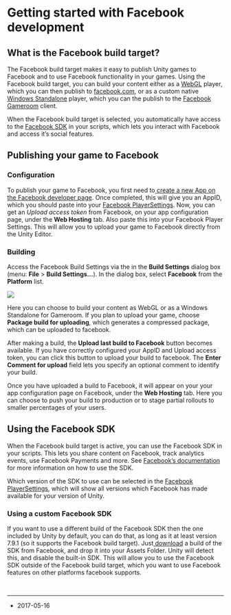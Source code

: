# Getting started with Facebook development

## What is the Facebook build target?

The Facebook build target makes it easy to publish Unity games to Facebook and to use Facebook functionality in your games. Using the Facebook build target, you can build your content either as a [WebGL](webgl-gettingstarted) player, which you can then publish to [facebook.com](http://facebook.com), or as a custom native [Windows Standalone](class-PlayerSettingsStandalone) player, which you can the publish to the [Facebook Gameroom](https://www.facebook.com/gameroom/) client.

When the Facebook build target is selected, you automatically have access to the [ Facebook SDK](https://developers.facebook.com/docs/unity/) in your scripts, which lets you interact with Facebook and access it’s social features.

## Publishing your game to Facebook

### Configuration

To publish your game to Facebook, you first need to[ create a new App on the Facebook developer page](https://developers.facebook.com/?advanced_app_create=true). Once completed, this will give you an AppID, which you should paste into your [Facebook PlayerSettings](class-PlayerSettingsFacebook). Now, you can get an *Upload access token* from Facebook, on your app configuration page, under the __Web Hosting__ tab. Also paste this into your Facebook Player Settings. This will allow you to upload your game to Facebook directly from the Unity Editor.

### Building

Access the Facebook Build Settings via the in the __Build Settings__ dialog box (menu: __File__ > __Build Settings…__). In the dialog box, select __Facebook__ from the __Platform__ list.

![](../uploads/Main/Facebook-GettingStarted-0.png)

Here you can choose to build your content as WebGL or as a Windows Standalone for Gameroom. If you plan to upload your game, choose __Package build for uploading__, which generates a compressed package, which can be uploaded to facebook.

After making a build, the __Upload last build to Facebook__ button becomes available. If you have correctly configured your AppID and Upload access token, you can click this button to upload your build to facebook. The __Enter Comment for upload__ field lets you specify an optional comment to identify your build.

Once you have uploaded a build to Facebook, it will appear on your your app configuration page on Facebook, under the __Web Hosting__ tab. Here you can choose to push your build to production or to stage partial rollouts to smaller percentages of your users.

## Using the Facebook SDK

When the Facebook build target is active, you can use the Facebook SDK in your scripts. This lets you share content on Facebook, track analytics events, use Facebook Payments and more. See [Facebook’s documentation](https://developers.facebook.com/docs/unity/reference/current) for more information on how to use the SDK.

Which version of the SDK to use can be selected in the [Facebook PlayerSettings](class-PlayerSettingsFacebook), which will show all versions which Facebook has made available for your version of Unity.

### Using a custom Facebook SDK

If you want to use a different build of the Facebook SDK then the one included by Unity by default, you can do that, as long as it at least version 7.9.1 (so it supports the Facebook build target). Just[ download](https://developers.facebook.com/docs/unity/downloads/) a build of the SDK from Facebook, and drop it into your Assets Folder. Unity will detect this, and disable the built-in SDK. This will allow you to use the Facebook SDK outside of the Facebook build target, which you want to use Facebook features on other platforms facebook supports.



<br/>

---

* <span class="page-edit"> 2017-05-16  <!-- include IncludeTextNewPageNoEdit --></span>

